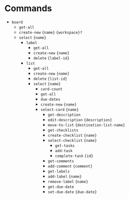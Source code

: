 # Commands

* `board`
  * `get-all`
  * `create-new` `{name}` `{workspace}?`
  * `select` `{name}`
    * `label`
      * `get-all`
      * `create-new` `{name}`
      * `delete` `{label-id}`
    * `list`
      * `get-all`
      * `create-new` `{name}`
      * `delete` `{list-id}`
      * `select` `{name}`
        * `card-count`
        * `get-all`
        * `due-dates`
        * `create-new` `{name}`
        * `select-card` `{name}`
          * `get-description`
          * `edit-description` `{description}`
          * `move-to-list` `{destination-list-name}`
          * `get-checklists`
          * `create-checklist` `{name}`
          * `select-checklist` `{name}`
            * `get-tasks`
            * `add-task`
            * `complete-task` `{id}`
          * `get-comments`
          * `add-comment` `{comment}`
          * `get-labels`
          * `add-label` `{name}`
          * `remove-label` `{name}`
          * `get-due-date`
          * `set-due-date` `{due-date}`

